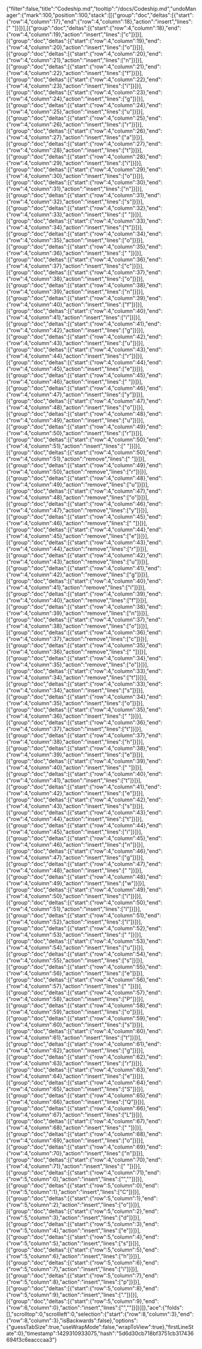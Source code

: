 {"filter":false,"title":"Codeship.md","tooltip":"/docs/Codeship.md","undoManager":{"mark":100,"position":100,"stack":[[{"group":"doc","deltas":[{"start":{"row":4,"column":17},"end":{"row":4,"column":18},"action":"insert","lines":[" "]}]}],[{"group":"doc","deltas":[{"start":{"row":4,"column":18},"end":{"row":4,"column":19},"action":"insert","lines":["c"]}]}],[{"group":"doc","deltas":[{"start":{"row":4,"column":19},"end":{"row":4,"column":20},"action":"insert","lines":["o"]}]}],[{"group":"doc","deltas":[{"start":{"row":4,"column":20},"end":{"row":4,"column":21},"action":"insert","lines":["n"]}]}],[{"group":"doc","deltas":[{"start":{"row":4,"column":21},"end":{"row":4,"column":22},"action":"insert","lines":["f"]}]}],[{"group":"doc","deltas":[{"start":{"row":4,"column":22},"end":{"row":4,"column":23},"action":"insert","lines":["i"]}]}],[{"group":"doc","deltas":[{"start":{"row":4,"column":23},"end":{"row":4,"column":24},"action":"insert","lines":["g"]}]}],[{"group":"doc","deltas":[{"start":{"row":4,"column":24},"end":{"row":4,"column":25},"action":"insert","lines":["u"]}]}],[{"group":"doc","deltas":[{"start":{"row":4,"column":25},"end":{"row":4,"column":26},"action":"insert","lines":["r"]}]}],[{"group":"doc","deltas":[{"start":{"row":4,"column":26},"end":{"row":4,"column":27},"action":"insert","lines":["a"]}]}],[{"group":"doc","deltas":[{"start":{"row":4,"column":27},"end":{"row":4,"column":28},"action":"insert","lines":["t"]}]}],[{"group":"doc","deltas":[{"start":{"row":4,"column":28},"end":{"row":4,"column":29},"action":"insert","lines":["i"]}]}],[{"group":"doc","deltas":[{"start":{"row":4,"column":29},"end":{"row":4,"column":30},"action":"insert","lines":["o"]}]}],[{"group":"doc","deltas":[{"start":{"row":4,"column":30},"end":{"row":4,"column":31},"action":"insert","lines":["n"]}]}],[{"group":"doc","deltas":[{"start":{"row":4,"column":31},"end":{"row":4,"column":32},"action":"insert","lines":["s"]}]}],[{"group":"doc","deltas":[{"start":{"row":4,"column":32},"end":{"row":4,"column":33},"action":"insert","lines":[" "]}]}],[{"group":"doc","deltas":[{"start":{"row":4,"column":33},"end":{"row":4,"column":34},"action":"insert","lines":["t"]}]}],[{"group":"doc","deltas":[{"start":{"row":4,"column":34},"end":{"row":4,"column":35},"action":"insert","lines":["o"]}]}],[{"group":"doc","deltas":[{"start":{"row":4,"column":35},"end":{"row":4,"column":36},"action":"insert","lines":[" "]}]}],[{"group":"doc","deltas":[{"start":{"row":4,"column":36},"end":{"row":4,"column":37},"action":"insert","lines":["c"]}]}],[{"group":"doc","deltas":[{"start":{"row":4,"column":37},"end":{"row":4,"column":38},"action":"insert","lines":["o"]}]}],[{"group":"doc","deltas":[{"start":{"row":4,"column":38},"end":{"row":4,"column":39},"action":"insert","lines":["n"]}]}],[{"group":"doc","deltas":[{"start":{"row":4,"column":39},"end":{"row":4,"column":40},"action":"insert","lines":["f"]}]}],[{"group":"doc","deltas":[{"start":{"row":4,"column":40},"end":{"row":4,"column":41},"action":"insert","lines":["i"]}]}],[{"group":"doc","deltas":[{"start":{"row":4,"column":41},"end":{"row":4,"column":42},"action":"insert","lines":["g"]}]}],[{"group":"doc","deltas":[{"start":{"row":4,"column":42},"end":{"row":4,"column":43},"action":"insert","lines":["u"]}]}],[{"group":"doc","deltas":[{"start":{"row":4,"column":43},"end":{"row":4,"column":44},"action":"insert","lines":["r"]}]}],[{"group":"doc","deltas":[{"start":{"row":4,"column":44},"end":{"row":4,"column":45},"action":"insert","lines":["e"]}]}],[{"group":"doc","deltas":[{"start":{"row":4,"column":45},"end":{"row":4,"column":46},"action":"insert","lines":[" "]}]}],[{"group":"doc","deltas":[{"start":{"row":4,"column":46},"end":{"row":4,"column":47},"action":"insert","lines":["y"]}]}],[{"group":"doc","deltas":[{"start":{"row":4,"column":47},"end":{"row":4,"column":48},"action":"insert","lines":["o"]}]}],[{"group":"doc","deltas":[{"start":{"row":4,"column":48},"end":{"row":4,"column":49},"action":"insert","lines":["u"]}]}],[{"group":"doc","deltas":[{"start":{"row":4,"column":49},"end":{"row":4,"column":50},"action":"insert","lines":["r"]}]}],[{"group":"doc","deltas":[{"start":{"row":4,"column":50},"end":{"row":4,"column":51},"action":"insert","lines":[" "]}]}],[{"group":"doc","deltas":[{"start":{"row":4,"column":50},"end":{"row":4,"column":51},"action":"remove","lines":[" "]}]}],[{"group":"doc","deltas":[{"start":{"row":4,"column":49},"end":{"row":4,"column":50},"action":"remove","lines":["r"]}]}],[{"group":"doc","deltas":[{"start":{"row":4,"column":48},"end":{"row":4,"column":49},"action":"remove","lines":["u"]}]}],[{"group":"doc","deltas":[{"start":{"row":4,"column":47},"end":{"row":4,"column":48},"action":"remove","lines":["o"]}]}],[{"group":"doc","deltas":[{"start":{"row":4,"column":46},"end":{"row":4,"column":47},"action":"remove","lines":["y"]}]}],[{"group":"doc","deltas":[{"start":{"row":4,"column":45},"end":{"row":4,"column":46},"action":"remove","lines":[" "]}]}],[{"group":"doc","deltas":[{"start":{"row":4,"column":44},"end":{"row":4,"column":45},"action":"remove","lines":["e"]}]}],[{"group":"doc","deltas":[{"start":{"row":4,"column":43},"end":{"row":4,"column":44},"action":"remove","lines":["r"]}]}],[{"group":"doc","deltas":[{"start":{"row":4,"column":42},"end":{"row":4,"column":43},"action":"remove","lines":["u"]}]}],[{"group":"doc","deltas":[{"start":{"row":4,"column":41},"end":{"row":4,"column":42},"action":"remove","lines":["g"]}]}],[{"group":"doc","deltas":[{"start":{"row":4,"column":40},"end":{"row":4,"column":41},"action":"remove","lines":["i"]}]}],[{"group":"doc","deltas":[{"start":{"row":4,"column":39},"end":{"row":4,"column":40},"action":"remove","lines":["f"]}]}],[{"group":"doc","deltas":[{"start":{"row":4,"column":38},"end":{"row":4,"column":39},"action":"remove","lines":["n"]}]}],[{"group":"doc","deltas":[{"start":{"row":4,"column":37},"end":{"row":4,"column":38},"action":"remove","lines":["o"]}]}],[{"group":"doc","deltas":[{"start":{"row":4,"column":36},"end":{"row":4,"column":37},"action":"remove","lines":["c"]}]}],[{"group":"doc","deltas":[{"start":{"row":4,"column":35},"end":{"row":4,"column":36},"action":"remove","lines":[" "]}]}],[{"group":"doc","deltas":[{"start":{"row":4,"column":34},"end":{"row":4,"column":35},"action":"remove","lines":["o"]}]}],[{"group":"doc","deltas":[{"start":{"row":4,"column":33},"end":{"row":4,"column":34},"action":"remove","lines":["t"]}]}],[{"group":"doc","deltas":[{"start":{"row":4,"column":33},"end":{"row":4,"column":34},"action":"insert","lines":["s"]}]}],[{"group":"doc","deltas":[{"start":{"row":4,"column":34},"end":{"row":4,"column":35},"action":"insert","lines":["o"]}]}],[{"group":"doc","deltas":[{"start":{"row":4,"column":35},"end":{"row":4,"column":36},"action":"insert","lines":[" "]}]}],[{"group":"doc","deltas":[{"start":{"row":4,"column":36},"end":{"row":4,"column":37},"action":"insert","lines":["t"]}]}],[{"group":"doc","deltas":[{"start":{"row":4,"column":37},"end":{"row":4,"column":38},"action":"insert","lines":["h"]}]}],[{"group":"doc","deltas":[{"start":{"row":4,"column":38},"end":{"row":4,"column":39},"action":"insert","lines":["e"]}]}],[{"group":"doc","deltas":[{"start":{"row":4,"column":39},"end":{"row":4,"column":40},"action":"insert","lines":[" "]}]}],[{"group":"doc","deltas":[{"start":{"row":4,"column":40},"end":{"row":4,"column":41},"action":"insert","lines":["t"]}]}],[{"group":"doc","deltas":[{"start":{"row":4,"column":41},"end":{"row":4,"column":42},"action":"insert","lines":["e"]}]}],[{"group":"doc","deltas":[{"start":{"row":4,"column":42},"end":{"row":4,"column":43},"action":"insert","lines":["s"]}]}],[{"group":"doc","deltas":[{"start":{"row":4,"column":43},"end":{"row":4,"column":44},"action":"insert","lines":["t"]}]}],[{"group":"doc","deltas":[{"start":{"row":4,"column":44},"end":{"row":4,"column":45},"action":"insert","lines":["i"]}]}],[{"group":"doc","deltas":[{"start":{"row":4,"column":45},"end":{"row":4,"column":46},"action":"insert","lines":["n"]}]}],[{"group":"doc","deltas":[{"start":{"row":4,"column":46},"end":{"row":4,"column":47},"action":"insert","lines":["g"]}]}],[{"group":"doc","deltas":[{"start":{"row":4,"column":47},"end":{"row":4,"column":48},"action":"insert","lines":[" "]}]}],[{"group":"doc","deltas":[{"start":{"row":4,"column":48},"end":{"row":4,"column":49},"action":"insert","lines":["w"]}]}],[{"group":"doc","deltas":[{"start":{"row":4,"column":49},"end":{"row":4,"column":50},"action":"insert","lines":["i"]}]}],[{"group":"doc","deltas":[{"start":{"row":4,"column":50},"end":{"row":4,"column":51},"action":"insert","lines":["l"]}]}],[{"group":"doc","deltas":[{"start":{"row":4,"column":51},"end":{"row":4,"column":52},"action":"insert","lines":["l"]}]}],[{"group":"doc","deltas":[{"start":{"row":4,"column":52},"end":{"row":4,"column":53},"action":"insert","lines":[" "]}]}],[{"group":"doc","deltas":[{"start":{"row":4,"column":53},"end":{"row":4,"column":54},"action":"insert","lines":["u"]}]}],[{"group":"doc","deltas":[{"start":{"row":4,"column":54},"end":{"row":4,"column":55},"action":"insert","lines":["s"]}]}],[{"group":"doc","deltas":[{"start":{"row":4,"column":55},"end":{"row":4,"column":56},"action":"insert","lines":["e"]}]}],[{"group":"doc","deltas":[{"start":{"row":4,"column":56},"end":{"row":4,"column":57},"action":"insert","lines":[" "]}]}],[{"group":"doc","deltas":[{"start":{"row":4,"column":57},"end":{"row":4,"column":58},"action":"insert","lines":["P"]}]}],[{"group":"doc","deltas":[{"start":{"row":4,"column":58},"end":{"row":4,"column":59},"action":"insert","lines":["o"]}]}],[{"group":"doc","deltas":[{"start":{"row":4,"column":59},"end":{"row":4,"column":60},"action":"insert","lines":["s"]}]}],[{"group":"doc","deltas":[{"start":{"row":4,"column":60},"end":{"row":4,"column":61},"action":"insert","lines":["t"]}]}],[{"group":"doc","deltas":[{"start":{"row":4,"column":61},"end":{"row":4,"column":62},"action":"insert","lines":["g"]}]}],[{"group":"doc","deltas":[{"start":{"row":4,"column":62},"end":{"row":4,"column":63},"action":"insert","lines":["r"]}]}],[{"group":"doc","deltas":[{"start":{"row":4,"column":63},"end":{"row":4,"column":64},"action":"insert","lines":["e"]}]}],[{"group":"doc","deltas":[{"start":{"row":4,"column":64},"end":{"row":4,"column":65},"action":"insert","lines":["S"]}]}],[{"group":"doc","deltas":[{"start":{"row":4,"column":65},"end":{"row":4,"column":66},"action":"insert","lines":["Q"]}]}],[{"group":"doc","deltas":[{"start":{"row":4,"column":66},"end":{"row":4,"column":67},"action":"insert","lines":["L"]}]}],[{"group":"doc","deltas":[{"start":{"row":4,"column":67},"end":{"row":4,"column":68},"action":"insert","lines":[" "]}]}],[{"group":"doc","deltas":[{"start":{"row":4,"column":68},"end":{"row":4,"column":69},"action":"insert","lines":["o"]}]}],[{"group":"doc","deltas":[{"start":{"row":4,"column":69},"end":{"row":4,"column":70},"action":"insert","lines":["n"]}]}],[{"group":"doc","deltas":[{"start":{"row":4,"column":70},"end":{"row":4,"column":71},"action":"insert","lines":[" "]}]}],[{"group":"doc","deltas":[{"start":{"row":4,"column":71},"end":{"row":5,"column":0},"action":"insert","lines":["",""]}]}],[{"group":"doc","deltas":[{"start":{"row":5,"column":0},"end":{"row":5,"column":1},"action":"insert","lines":["C"]}]}],[{"group":"doc","deltas":[{"start":{"row":5,"column":1},"end":{"row":5,"column":2},"action":"insert","lines":["o"]}]}],[{"group":"doc","deltas":[{"start":{"row":5,"column":2},"end":{"row":5,"column":3},"action":"insert","lines":["d"]}]}],[{"group":"doc","deltas":[{"start":{"row":5,"column":3},"end":{"row":5,"column":4},"action":"insert","lines":["e"]}]}],[{"group":"doc","deltas":[{"start":{"row":5,"column":4},"end":{"row":5,"column":5},"action":"insert","lines":["s"]}]}],[{"group":"doc","deltas":[{"start":{"row":5,"column":5},"end":{"row":5,"column":6},"action":"insert","lines":["h"]}]}],[{"group":"doc","deltas":[{"start":{"row":5,"column":6},"end":{"row":5,"column":7},"action":"insert","lines":["i"]}]}],[{"group":"doc","deltas":[{"start":{"row":5,"column":7},"end":{"row":5,"column":8},"action":"insert","lines":["p"]}]}],[{"group":"doc","deltas":[{"start":{"row":5,"column":8},"end":{"row":5,"column":9},"action":"insert","lines":["."]}]}],[{"group":"doc","deltas":[{"start":{"row":5,"column":9},"end":{"row":6,"column":0},"action":"insert","lines":["",""]}]}]]},"ace":{"folds":[],"scrolltop":0,"scrollleft":0,"selection":{"start":{"row":8,"column":3},"end":{"row":8,"column":3},"isBackwards":false},"options":{"guessTabSize":true,"useWrapMode":false,"wrapToView":true},"firstLineState":0},"timestamp":1429310933075,"hash":"5d6d30cb718bf3751cb317436694f3c6eacccaa3"}
